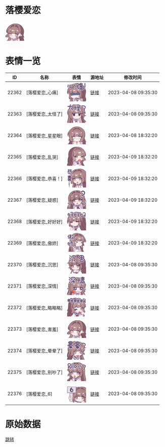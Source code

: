 # 落樱爱恋

<img src="./cover.png" height="60" alt="cover" />

# 表情一览

|ID|名称|表情|源地址|修改时间|
|----|----|----|----|----|
|22362|[落樱爱恋_心痛]|<img src="./pic/022362_%5B落樱爱恋_心痛%5D.png" height="60" alt="心痛"/>|[链接](https://i0.hdslb.com/bfs/garb/896bfa1f2104f72f93f330408410c0df9081263e.png)|2023-04-08 09:35:30|
|22363|[落樱爱恋_太怪了]|<img src="./pic/022363_%5B落樱爱恋_太怪了%5D.png" height="60" alt="太怪了"/>|[链接](https://i0.hdslb.com/bfs/garb/bb5b49fb124b0a49102a9691cbb1e5c9cb838e3a.png)|2023-04-08 09:35:30|
|22364|[落樱爱恋_星星眼]|<img src="./pic/022364_%5B落樱爱恋_星星眼%5D.png" height="60" alt="星星眼"/>|[链接](https://i0.hdslb.com/bfs/garb/c51fb6d5b1e7773a351e77ffbd97fd826808d638.png)|2023-04-08 18:32:20|
|22365|[落樱爱恋_乱哭]|<img src="./pic/022365_%5B落樱爱恋_乱哭%5D.png" height="60" alt="乱哭"/>|[链接](https://i0.hdslb.com/bfs/garb/dfd1caef65d37e82806bb497533a821a6f96d308.png)|2023-04-09 18:32:20|
|22366|[落樱爱恋_恭喜！]|<img src="./pic/022366_%5B落樱爱恋_恭喜！%5D.png" height="60" alt="恭喜！"/>|[链接](https://i0.hdslb.com/bfs/garb/b4d852c62b8976c35d4941a0cb77b76b55e76233.png)|2023-04-09 18:32:20|
|22367|[落樱爱恋_疑惑]|<img src="./pic/022367_%5B落樱爱恋_疑惑%5D.png" height="60" alt="疑惑"/>|[链接](https://i0.hdslb.com/bfs/garb/84baef42eafe8c10fd00ef6a830de3995018e8a9.png)|2023-04-09 18:32:20|
|22368|[落樱爱恋_好好好]|<img src="./pic/022368_%5B落樱爱恋_好好好%5D.png" height="60" alt="好好好"/>|[链接](https://i0.hdslb.com/bfs/garb/054e852d141af1dc47b679068b33178a733b7d10.png)|2023-04-09 18:32:20|
|22369|[落樱爱恋_傲娇]|<img src="./pic/022369_%5B落樱爱恋_傲娇%5D.png" height="60" alt="傲娇"/>|[链接](https://i0.hdslb.com/bfs/garb/119915c7a70e85715dc45dedf27721a46d639e12.png)|2023-04-09 18:32:20|
|22370|[落樱爱恋_沉思]|<img src="./pic/022370_%5B落樱爱恋_沉思%5D.png" height="60" alt="沉思"/>|[链接](https://i0.hdslb.com/bfs/garb/ac34499a979a8f59cfa0834d3e710d474631036c.png)|2023-04-08 09:35:30|
|22371|[落樱爱恋_深情]|<img src="./pic/022371_%5B落樱爱恋_深情%5D.png" height="60" alt="深情"/>|[链接](https://i0.hdslb.com/bfs/garb/bba3fc86899446c5ba1f4fa6a9c25f969700105c.png)|2023-04-08 09:35:30|
|22372|[落樱爱恋_略略略]|<img src="./pic/022372_%5B落樱爱恋_略略略%5D.png" height="60" alt="略略略"/>|[链接](https://i0.hdslb.com/bfs/garb/3c04be43b699f0af056010246df71afb01f1250e.png)|2023-04-08 09:35:30|
|22373|[落樱爱恋_害羞]|<img src="./pic/022373_%5B落樱爱恋_害羞%5D.png" height="60" alt="害羞"/>|[链接](https://i0.hdslb.com/bfs/garb/4d343b108c68e00f5164a4c8db91148bdf721310.png)|2023-04-08 09:35:30|
|22374|[落樱爱恋_晕晕了]|<img src="./pic/022374_%5B落樱爱恋_晕晕了%5D.png" height="60" alt="晕晕了"/>|[链接](https://i0.hdslb.com/bfs/garb/b3418c64d6704668574ccf402257fab755bec6a9.png)|2023-04-08 09:35:30|
|22375|[落樱爱恋_别吵了]|<img src="./pic/022375_%5B落樱爱恋_别吵了%5D.png" height="60" alt="别吵了"/>|[链接](https://i0.hdslb.com/bfs/garb/e9629b655103b0436c668b24012c60b4cbf7794f.png)|2023-04-08 09:35:30|
|22376|[落樱爱恋_6]|<img src="./pic/022376_%5B落樱爱恋_6%5D.png" height="60" alt="6"/>|[链接](https://i0.hdslb.com/bfs/garb/8b8a6f352b455af502db7d8d97ccbee6d32441c1.png)|2023-04-08 09:35:30|

# 原始数据

[跳转](./raw.json)

